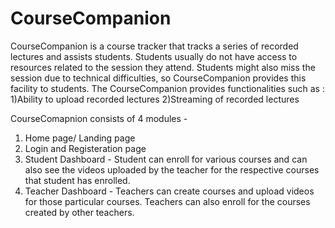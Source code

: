# CourseCompanion
CourseCompanion is a course tracker that tracks a series of recorded lectures and assists students. Students usually do not have access to resources related to the session they attend. Students might also miss the session due to technical difficulties, so CourseCompanion provides this facility to students. The CourseCompanion provides functionalities such as :
   1)Ability to upload recorded lectures
   2)Streaming of recorded lectures
  
CourseComapnion consists of 4 modules -
  1) Home page/ Landing page 
  2) Login and Registeration page 
  3) Student Dashboard - Student can enroll for various courses and can also see the videos uploaded by the teacher for the respective courses that student has enrolled.
  4) Teacher Dashboard - Teachers can create courses and upload videos for those particular courses. Teachers can also enroll for the courses created by other teachers.

